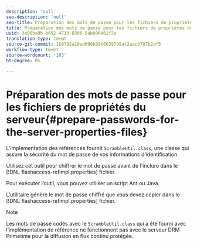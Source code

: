 ```yaml
---
description: 'null'
seo-description: 'null'
seo-title: Préparation des mots de passe pour les fichiers de propriétés du serveur
title: Préparation des mots de passe pour les fichiers de propriétés du serveur
uuid: 3e00ba9b-b692-4713-8306-5ab896461f2a
translation-type: tm+mt
source-git-commit: 1b9792a10ad606b99b6639799ac2aacb707b2af5
workflow-type: tm+mt
source-wordcount: '103'
ht-degree: 0%

---
```



# Préparation des mots de passe pour les fichiers de propriétés du serveur{#prepare-passwords-for-the-server-properties-files}

L’implémentation des références fournit `ScrambleUtil.class`, une classe qui assure la sécurité du mot de passe de vos informations d’identification.

Utilisez cet outil pour chiffrer le mot de passe avant de l&#39;inclure dans le [!DNL flashaccess-refimpl.properties] fichier.

Pour exécuter l’outil, vous pouvez utiliser un script Ant ou Java.

L’utilitaire génère le mot de passe chiffré que vous devez copier dans le [!DNL flashaccess-refimpl.properties] fichier.

>[!NOTE]
>
>Les mots de passe codés avec le `ScrambleUtil.class` qui a été fourni avec l’implémentation de référence ne fonctionnent pas avec le serveur DRM Primetime pour la diffusion en flux continu protégée.
